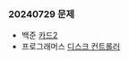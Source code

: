 ### 20240729 문제
- 백준
 [카드2](https://www.acmicpc.net/problem/2164)
- 프로그래머스
 [디스크 컨트롤러](https://school.programmers.co.kr/learn/courses/30/lessons/42627)
